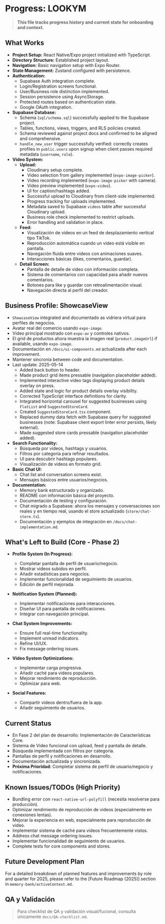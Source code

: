 # Progress: LOOKYM

> **This file tracks progress history and current state for onboarding and context.**

## What Works

- **Project Setup:** React Native/Expo project initialized with TypeScript.
- **Directory Structure:** Established project layout.
- **Navigation:** Basic navigation setup with Expo Router.
- **State Management:** Zustand configured with persistence.
- **Authentication:**
  - Supabase Auth integration complete.
  - Login/Registration screens functional.
  - User/Business role distinction implemented.
  - Session persistence using AsyncStorage.
  - Protected routes based on authentication state.
  - Google OAuth integration.
- **Supabase Database:**
  - Schema (`sql/schema.sql`) successfully applied to the Supabase project.
  - Tables, functions, views, triggers, and RLS policies created.
  - Schema reviewed against project docs and confirmed to be aligned and comprehensive.
  - `handle_new_user` trigger successfully verified: correctly creates profiles in `public.users` upon signup when client passes required metadata (`username`, `role`).
- **Video System:**
  - **Upload:**
    - Cloudinary setup complete.
    - Video selection from gallery implemented (`expo-image-picker`).
    - Video recording implemented (`expo-image-picker` with camera).
    - Video preview implemented (`expo-video`).
    - UI for caption/hashtags added.
    - Successful upload to Cloudinary from client-side implemented.
    - Progress tracking for uploads implemented.
    - Metadata saved to Supabase `videos` table after successful Cloudinary upload.
    - Business role check implemented to restrict uploads.
    - Error handling and validation in place.
  - **Feed:**
    - Visualización de videos en un feed de desplazamiento vertical tipo TikTok.
    - Reproducción automática cuando un video está visible en pantalla.
    - Navegación fluida entre videos con animaciones suaves.
    - Interacciones básicas (likes, comentarios, guardar).
  - **Detail Screen:**
    - Pantalla de detalle de video con información completa.
    - Sistema de comentarios con capacidad para añadir nuevos comentarios.
    - Botones para like y guardar con retroalimentación visual.
    - Navegación directa al perfil del creador.

## Business Profile: ShowcaseView

- `ShowcaseView` integrated and documentado as vidriera virtual para perfiles de negocios.
- Avatar real del comercio usando `expo-image`.
- Video principal mostrado con `expo-av` y controles nativos.
- El grid de productos ahora muestra la imagen real (`product.imageUrl`) if available, usando `expo-image`.
- Documentación en `/docs/ui-components.md` actualizada after each improvement.
- Mantener sincronía between code and documentation.
- Last update: 2025-05-14
  - Added back button to header.
  - Made product grid items pressable (navigation placeholder added).
  - Implemented interactive video tags displaying product details overlay on press.
  - Added state and logic for product details overlay visibility.
  - Corrected TypeScript interface definitions for clarity.
  - Integrated horizontal carousel for suggested businesses using `FlatList` and `SuggestedStoreCard`.
  - Created `SuggestedStoreCard.tsx` component.
  - Replaced dummy data fetch with Supabase query for suggested businesses (note: Supabase client export linter error persists, likely external).
  - Made suggested store cards pressable (navigation placeholder added).
- **Search Functionality:**
  - Búsqueda por videos, hashtags y usuarios.
  - Filtros por categoría para refinar resultados.
  - UI para descubrir hashtags populares.
  - Visualización de videos en formato grid.
- **Basic Chat UI:**
  - Chat list and conversation screens exist.
  - Mensajes básicos entre usuarios/negocios.
- **Documentation:**
  - Memory bank estructurado y organizado.
  - README con información básica del proyecto.
  - Documentación de testing y configuración.
  - Chat migrado a Supabase: ahora los mensajes y conversaciones son reales y en tiempo real, usando el store actualizado (`store/chat-store.ts`).
  - Documentación y ejemplos de integración en `/docs/chat-implementation.md`.

## What's Left to Build (Core - Phase 2)

- **Profile System (In Progress):**
  - Completar pantalla de perfil de usuario/negocio.
  - Mostrar videos subidos en perfil.
  - Añadir estadísticas para negocios.
  - Implementar funcionalidad de seguimiento de usuarios.
  - Edición de perfil mejorada.

- **Notification System (Planned):**
  - Implementar notificaciones para interacciones.
  - Diseñar UI para pantalla de notificaciones.
  - Integrar con navegación principal.

- **Chat System Improvements:**
  - Ensure full real-time functionality.
  - Implement unread indicators.
  - Refine UI/UX.
  - Fix message ordering issues.

- **Video System Optimizations:**
  - Implementar carga progresiva.
  - Añadir caché para videos populares.
  - Mejorar rendimiento de reproducción.
  - Optimizar para web.

- **Social Features:**
  - Compartir videos dentro/fuera de la app.
  - Añadir seguimiento de usuarios.

## Current Status

- En Fase 2 del plan de desarrollo: Implementación de Características Core.
- Sistema de Video funcional con upload, feed y pantalla de detalle.
- Búsqueda implementada con filtros por categoría.
- Pantallas de perfil y notificaciones en desarrollo.
- Documentación actualizada y sincronizada.
- **Próxima Prioridad:** Completar sistema de perfil de usuario/negocio y notificaciones.

## Known Issues/TODOs (High Priority)

- Bundling error con `react-native-url-polyfill` (necesita resolverse para producción).
- Optimizar rendimiento de reproducción de videos (especialmente en conexiones lentas).
- Mejorar la experiencia en web, especialmente para reproducción de video.
- Implementar sistema de caché para videos frecuentemente vistos.
- Address chat message ordering issues.
- Implementar funcionalidad de seguimiento de usuarios.
- Complete tests for core components and stores.

## Future Development Plan

For a detailed breakdown of planned features and improvements by role and quarter for 2025, please refer to the [Future Roadmap (2025)] section in `memory-bank/activeContext.md`.

## QA y Validación

> Para checklist de QA y validación visual/fucional, consulta únicamente `docs/QA-checklist.md`.
